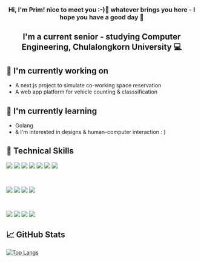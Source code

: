 <h3 align="center">
Hi, I'm Prim! nice to meet you :-)👋 whatever brings you here - I hope you have a good day 🍵
</h3>

<h2 align="center">
I'm a current senior - studying Computer Engineering, Chulalongkorn University 💻
</h2> 

## 🔭 I'm currently working on

- A next.js project to simulate co-working space reservation
- A web app platform for vehicle counting & classsification

## 🌱 I'm currently learning

- Golang
- & I'm interested in designs & human-computer interaction : )

## 💼 Technical Skills

![](https://img.shields.io/badge/Code-React-informational?style=flat&logo=react&color=61DAFB)
![](https://img.shields.io/badge/Code-Angular-informational?style=flat&logo=Angular&color=764ABC)
![](https://img.shields.io/badge/Code-JavaScript-informational?style=flat&logo=JavaScript&color=F7DF1E)
![](https://img.shields.io/badge/Code-TypeScript-informational?style=flat&logo=TypeScript&color=F7DF1E)
![](https://img.shields.io/badge/Code-HTML5-informational?style=flat&logo=HTML5&color=E34F26)
![](https://img.shields.io/badge/Code-MongoDb-informational?style=flat&logo=MongoDb&color=336791)
![](https://img.shields.io/badge/Code-SQL-informational?style=flat&logo=SQL&color=003B57)

</br>

![](https://img.shields.io/badge/Style-Tailwind-informational?style=flat&logo=Tailwind&color=1572B6)
![](https://img.shields.io/badge/Style-Bootstrap-informational?style=flat&logo=Bootstrap&color=7952B3)
![](https://img.shields.io/badge/Style-CSS3-informational?style=flat&logo=CSS3&color=1572B6)
![](https://img.shields.io/badge/Style-styled--components-informational?style=flat&logo=styled-components&color=DB7093)


</br>

![](https://img.shields.io/badge/Tools-Figma-informational?style=flat&logo=Figma&color=F24E1E)
![](https://img.shields.io/badge/Tools-NPM-informational?style=flat&logo=NPM&color=CB3837)
![](https://img.shields.io/badge/Tools-Notion-informational?style=flat&logo=Notion&color=00C7B7)
![](https://img.shields.io/badge/Tools-GitHub-informational?style=flat&logo=GitHub&color=181717)


## 📈 GitHub Stats 

[![Top Langs](https://github-readme-stats.vercel.app/api/top-langs/?username=RataSurithpinyo&layout=compact)](https://github.com/RataSurithpinyo)
